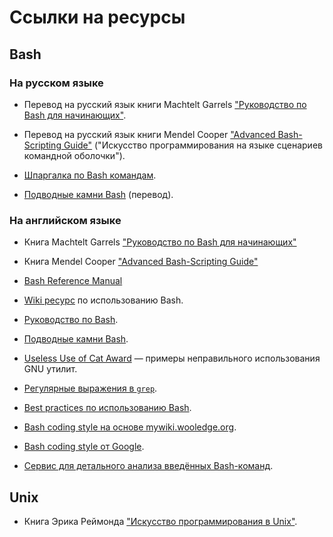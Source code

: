 # Ссылки на ресурсы

## Bash

### На русском языке

* Перевод на русский язык книги Machtelt Garrels ["Руководство по Bash для начинающих"](http://rus-linux.net/nlib.php?name=/MyLDP/BOOKS/Bash-Guide-1.12-ru/bash-guide-index.html).

* Перевод на русский язык книги Mendel Cooper ["Advanced Bash-Scripting Guide"](https://www.opennet.ru/docs/RUS/bash_scripting_guide) ("Искусство программирования на языке сценариев командной оболочки").

* [Шпаргалка по Bash командам](https://tproger.ru/translations/bash-cheatsheet).

* [Подводные камни Bash](https://habr.com/ru/company/mailru/blog/311762/) (перевод).

### На английском языке

* Книга Machtelt Garrels ["Руководство по Bash для начинающих"](http://tille.garrels.be/training/bash)

* Книга Mendel Cooper ["Advanced Bash-Scripting Guide"](http://tldp.org/LDP/abs/html)

* [Bash Reference Manual](https://www.gnu.org/software/bash/manual/html_node/index.html#SEC_Contents)

* [Wiki ресурс](https://wiki.bash-hackers.org) по использованию Bash.

* [Руководство по Bash](http://mywiki.wooledge.org/BashGuide).

* [Подводные камни Bash](http://mywiki.wooledge.org/BashPitfalls).

* [Useless Use of Cat Award](http://www.smallo.ruhr.de/award.html) — примеры неправильного использования GNU утилит.

* [Регулярные выражения в `grep`](https://www.cyberciti.biz/faq/grep-regular-expressions).

* [Best practices по использованию Bash](http://mywiki.wooledge.org/BashGuide/Practices).

* [Bash coding style на основе mywiki.wooledge.org](https://github.com/bahamas10/bash-style-guide).

* [Bash coding style от Google](https://google.github.io/styleguide/shellguide.html).

* [Сервис для детального анализа введённых Bash-команд](https://explainshell.com/#).

## Unix

* Книга Эрика Реймонда ["Искусство программирования в Unix"](https://ru.wikipedia.org/wiki/Философия_Unix#Реймонд:_Искусство_программирования_в_Unix).